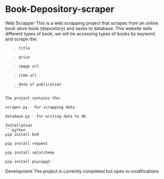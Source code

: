 # Book-Depository-scraper
Web Scrapper
This is a web scrapping project that scrapes from an online book store book (depository) and saves to database. This website sells different types of book, we will be accessing types of books  by keyword and scrape the:
```python
    - title

    - price

    - image url
    
    - item url

    - date of publication
    ```

The project contains the:

scraper.py - For scrapping data

database.py - For writing data to db

Installation
```python
pip install bs4

pip install request

pip install sqlalchemy

pip install psycopg2
```


Development
The project is currently completed but open to modifications